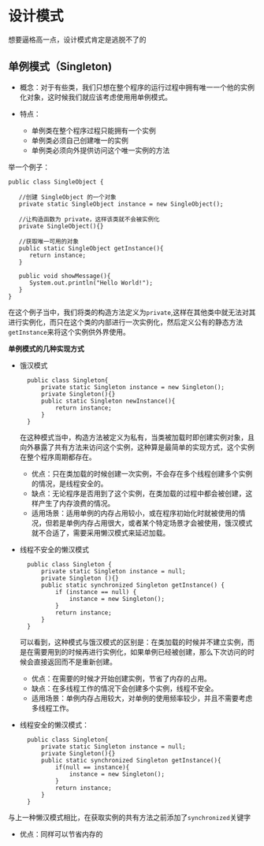 # 设计模式

想要逼格高一点，设计模式肯定是逃脱不了的

## 单例模式（Singleton)

+ 概念：对于有些类，我们只想在整个程序的运行过程中拥有唯一一个他的实例化对象，这时候我们就应该考虑使用用单例模式。

+ 特点：
	+ 单例类在整个程序过程只能拥有一个实例
	+ 单例类必须自己创建唯一的实例
	+ 单例类必须向外提供访问这个唯一实例的方法

举一个例子：

	public class SingleObject {
	
	   //创建 SingleObject 的一个对象
	   private static SingleObject instance = new SingleObject();
	
	   //让构造函数为 private，这样该类就不会被实例化
	   private SingleObject(){}
	
	   //获取唯一可用的对象
	   public static SingleObject getInstance(){
	      return instance;
	   }
	
	   public void showMessage(){
	      System.out.println("Hello World!");
	   }
	}
	
	
	
在这个例子当中，我们将类的构造方法定义为`private`,这样在其他类中就无法对其进行实例化，而只在这个类的内部进行一次实例化，然后定义公有的静态方法`getInstance`来将这个实例供外界使用。


**单例模式的几种实现方式**

+ 饿汉模式
	
		public class Singleton{  
		    private static Singleton instance = new Singleton();  
		    private Singleton(){}  
		    public static Singleton newInstance(){  
		        return instance;  
		    }  
		}  
	
	
	在这种模式当中，构造方法被定义为私有，当类被加载时即创建实例对象，且向外暴露了共有方法来访问这个实例，这种算是最简单的实现方式，这个实例在整个程序周期都存在。
	+ 优点：只在类加载的时候创建一次实例，不会存在多个线程创建多个实例的情况，是线程安全的。
	+ 缺点：无论程序是否用到了这个实例，在类加载的过程中都会被创建，这样产生了内存浪费的情况。
	+ 适用场景：适用单例的内存占用较小，或在程序初始化时就被使用的情况，但若是单例内存占用很大，或者某个特定场景才会被使用，饿汉模式就不合适了，需要采用懒汉模式来延迟加载。


+ 线程不安全的懒汉模式

		public class Singleton {  
		    private static Singleton instance = null;  
		    private Singleton (){}  
		    public static synchronized Singleton getInstance() {  
			    if (instance == null) {  
			        instance = new Singleton();  
			    }  
			    return instance;  
		    }  
		} 
		
	可以看到，这种模式与饿汉模式的区别是：在类加载的时候并不建立实例，而是在需要用到的时候再进行实例化，如果单例已经被创建，那么下次访问的时候会直接返回而不是重新创建。
	+ 优点：在需要的时候才开始创建实例，节省了内存的占用。
	+ 缺点：在多线程工作的情况下会创建多个实例，线程不安全。
	+ 适用场景：单例内存占用较大，对单例的使用频率较少，并且不需要考虑多线程工作。

+ 线程安全的懒汉模式：

		public class Singleton{  
		    private static Singleton instance = null;  
		    private Singleton(){}  
		    public static synchronized Singleton getInstance(){  
		        if(null == instance){  
		            instance = new Singleton();  
		        }  
		        return instance;  
		    }  
		}  	

与上一种懒汉模式相比，在获取实例的共有方法之前添加了`synchronized`关键字

+ 优点：同样可以节省内存的






